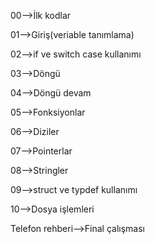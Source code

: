 00-->İlk kodlar

01-->Giriş(veriable tanımlama)

02-->if ve switch case kullanımı

03-->Döngü

04-->Döngü devam

05-->Fonksiyonlar

06-->Diziler

07-->Pointerlar

08-->Stringler

09-->struct ve typdef kullanımı

10-->Dosya işlemleri

Telefon rehberi-->Final çalışması
